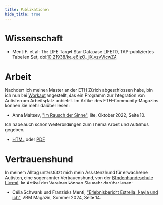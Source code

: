 ```yaml
---
title: Publikationen
hide_title: true
---
```


# Wissenschaft

* Menti F.  et al: The LIFE Target Star Database LIFETD, TAP-publiziertes Tabellen Set, doi:[10.21938/ke_e6lzO_jjX_vzvVIcwZA](https://dc.zah.uni-heidelberg.de/voidoi/q/lp/custom/10.21938/ke_e6lzO_jjX_vzvVIcwZA)

# Arbeit

Nachdem ich meinen Master an der ETH Zürich abgeschlossen habe, bin ich nun bei [Workaut](https://workaut.ch/) angestellt, das ein Programm zur Integration von Autisten am Arbeitsplatz anbietet. Im Artikel des ETH-Community-Magazins können Sie mehr darüber lesen: 

* Anna Maltsev, ["Im Rausch der Sinne"](https://ethz.ch/content/dam/ethz/associates/services/News/life/ausgaben/deutsch/ETH-Life-Oktober-DE_ACC.pdf), life, Oktober 2022, Seite 10. 

Ich habe auch schon Weiterbildungen zum Thema Arbeit und Autismus gegeben.
* [HTML](https://workaut.ch/Weiterbildung/Kurskalender/index.php/;focus=HSTPTP_cm4all_com_widgets_EventCalendar_6243917&path=?m=d&a=20220315155928-6819&cp=1) oder [PDF](https://www.dropbox.com/scl/fi/2utu5jjsszv0tibuekyvu/Kursauschreibung_berufliche-Teilhabe_3.pdf?rlkey=wvcyctmt3iuzxncnijte09lyc&st=uincs3nl&dl=0)

# Vertrauenshund

In meinem Alltag unterstützt mich mein Assistenzhund für erwachsene Autisten, eine sogenannter Vertrauenshund, von der [Blindenhundeschule Liestal](https://www.blindenhund.ch). Im Artikel des Vereines können Sie mehr darüber lesen:

* Célia Schwank und Franziska Menti, ["Erlebnisbericht Estrella, Nayla und ich"](https://www.blindenhund.ch/site/assets/files/1213/vbm_magazin_2024_2_95_druckbogen_web.pdf), VBM Magazin, Sommer 2024, Seite 14.

